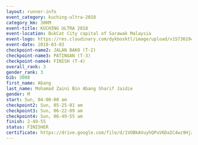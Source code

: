 ```yaml
--- 
layout: runner-info 
event_category: kuching-ultra-2018 
category_km: 30KM 
event-title: KUCHING ULTRA 2018 
event-location: BukCat City capital of Sarawak Malaysia 
event-logo: https://res.cloudinary.com/dykbosktl/image/upload/v1573619473/Logo/kuching-ultra-2018-logo_tlpvm5.png 
event-date: 2018-03-03 
checkpoint-name2: JALAN BAKO (T-2) 
checkpoint-name3: PATINGAN (T-3) 
checkpoint-name4: FINISH (T-4) 
overall_rank: 3
gender_rank: 3
bib: 3008
first_name: Abang
last_name: Mohamad Zaini Bin Abang Sharif Jaidie
gender: M
start: Sun, 04-00-00 am
checkpoint2: Sun, 05-25-01 am
checkpoint3: Sun, 06-22-09 am
checkpoint4: Sun, 06-49-55 am
finish: 2-49-55
status: FINISHER
certificate: https://drive.google.com/file/d/1VOBkAVuyhQPuV6DaIC4wz9Hjz8bvvJCq/view?usp=sharing
--- 
```

